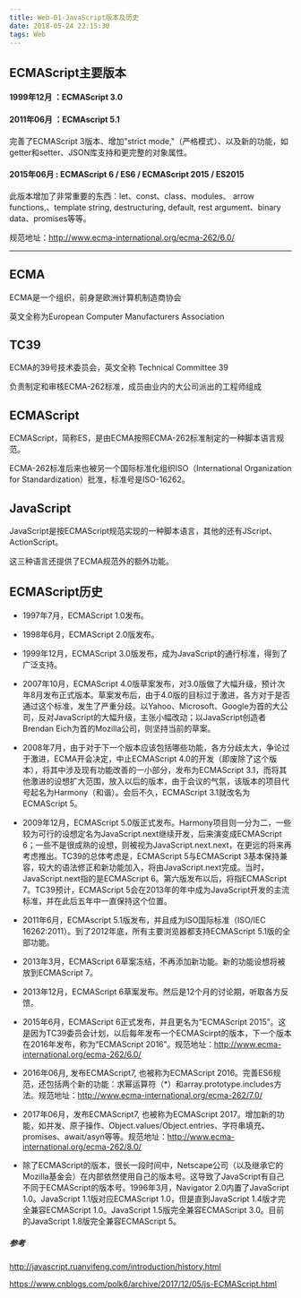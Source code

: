 ```yaml
---
title: Web-01-JavaScript版本及历史
date: 2018-05-24 22:15:30
tags: Web
---
```


## ECMAScript主要版本
#### 1999年12月 ：ECMAScript 3.0

#### 2011年06月 ：ECMAscript 5.1

完善了ECMAScript 3版本、增加"strict mode,"（严格模式）、以及新的功能，如getter和setter、JSON库支持和更完整的对象属性。

#### 2015年06月 :  ECMAScript 6 / ES6 / ECMAScript 2015 / ES2015

此版本增加了非常重要的东西：let、const、class、modules、 arrow functions,、template string, destructuring, default, rest argument、binary data、promises等等。

规范地址：http://www.ecma-international.org/ecma-262/6.0/




---

## ECMA
ECMA是一个组织，前身是欧洲计算机制造商协会

英文全称为European Computer Manufacturers Association

## TC39 
ECMA的39号技术委员会，英文全称 Technical Committee 39

负责制定和审核ECMA-262标准，成员由业内的大公司派出的工程师组成

## ECMAScript
ECMAScript，简称ES，是由ECMA按照ECMA-262标准制定的一种脚本语言规范。

ECMA-262标准后来也被另一个国际标准化组织ISO（International Organization for Standardization）批准，标准号是ISO-16262。


## JavaScript
JavaScript是按ECMAScript规范实现的一种脚本语言，其他的还有JScript、ActionScript。

这三种语言还提供了ECMA规范外的额外功能。



## ECMAScript历史
- 1997年7月，ECMAScript 1.0发布。

- 1998年6月，ECMAScript 2.0版发布。

- 1999年12月，ECMAScript 3.0版发布，成为JavaScript的通行标准，得到了广泛支持。

- 2007年10月，ECMAScript 4.0版草案发布，对3.0版做了大幅升级，预计次年8月发布正式版本。草案发布后，由于4.0版的目标过于激进，各方对于是否通过这个标准，发生了严重分歧。以Yahoo、Microsoft、Google为首的大公司，反对JavaScript的大幅升级，主张小幅改动；以JavaScript创造者Brendan Eich为首的Mozilla公司，则坚持当前的草案。

- 2008年7月，由于对于下一个版本应该包括哪些功能，各方分歧太大，争论过于激进，ECMA开会决定，中止ECMAScript 4.0的开发（即废除了这个版本），将其中涉及现有功能改善的一小部分，发布为ECMAScript 3.1，而将其他激进的设想扩大范围，放入以后的版本，由于会议的气氛，该版本的项目代号起名为Harmony（和谐）。会后不久，ECMAScript 3.1就改名为ECMAScript 5。

- 2009年12月，ECMAScript 5.0版正式发布。Harmony项目则一分为二，一些较为可行的设想定名为JavaScript.next继续开发，后来演变成ECMAScript 6；一些不是很成熟的设想，则被视为JavaScript.next.next，在更远的将来再考虑推出。TC39的总体考虑是，ECMAScript 5与ECMAScript 3基本保持兼容，较大的语法修正和新功能加入，将由JavaScript.next完成。当时，JavaScript.next指的是ECMAScript 6。第六版发布以后，将指ECMAScript 7。TC39预计，ECMAScript 5会在2013年的年中成为JavaScript开发的主流标准，并在此后五年中一直保持这个位置。

- 2011年6月，ECMAscript 5.1版发布，并且成为ISO国际标准（ISO/IEC 16262:2011）。到了2012年底，所有主要浏览器都支持ECMAScript 5.1版的全部功能。

- 2013年3月，ECMAScript 6草案冻结，不再添加新功能。新的功能设想将被放到ECMAScript 7。

- 2013年12月，ECMAScript 6草案发布。然后是12个月的讨论期，听取各方反馈。

- 2015年6月，ECMAScript 6正式发布，并且更名为“ECMAScript 2015”。这是因为TC39委员会计划，以后每年发布一个ECMAScirpt的版本，下一个版本在2016年发布，称为“ECMAScript 2016”。规范地址：http://www.ecma-international.org/ecma-262/6.0/

- 2016年06月, 发布ECMAScript7, 也被称为ECMAScript 2016。完善ES6规范，还包括两个新的功能：求幂运算符（*）和array.prototype.includes方法。规范地址：http://www.ecma-international.org/ecma-262/7.0/

- 2017年06月，发布ECMAScript7, 也被称为ECMAScript 2017。增加新的功能，如并发、原子操作、Object.values/Object.entries、字符串填充、promises、await/asyn等等。规范地址：http://www.ecma-international.org/ecma-262/8.0/

- 除了ECMAScript的版本，很长一段时间中，Netscape公司（以及继承它的Mozilla基金会）在内部依然使用自己的版本号。这导致了JavaScript有自己不同于ECMAScript的版本号。1996年3月，Navigator 2.0内置了JavaScript 1.0。JavaScript 1.1版对应ECMAScript 1.0，但是直到JavaScript 1.4版才完全兼容ECMAScript 1.0。JavaScript 1.5版完全兼容ECMAScript 3.0。目前的JavaScript 1.8版完全兼容ECMAScript 5。

##### 参考
http://javascript.ruanyifeng.com/introduction/history.html

https://www.cnblogs.com/polk6/archive/2017/12/05/js-ECMAScript.html